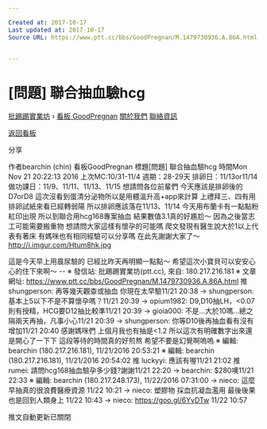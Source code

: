 ```yaml
---

Created at: 2017-10-17
Last updated at: 2017-10-17
Source URL: https://www.ptt.cc/bbs/GoodPregnan/M.1479730936.A.86A.html


---
```


# [問題] 聯合抽血驗hcg


[批踢踢實業坊](https://www.ptt.cc/) › [看板 GoodPregnan](https://www.ptt.cc/bbs/GoodPregnan/index.html) [關於我們](https://www.ptt.cc/about.html) [聯絡資訊](https://www.ptt.cc/contact.html)

[返回看板](https://www.ptt.cc/bbs/GoodPregnan/index.html)

分享

作者bearchin (chin)
看板GoodPregnan
標題\[問題\] 聯合抽血驗hcg
時間Mon Nov 21 20:22:13 2016
上次MC:10/31-11/4 週期：28-29天 排卵日：11/13or11/14 做功課日：11/9、11/11、11/13、11/15 想請問各位前輩們 今天應該是排卵後的D7orD8 這次沒看到蛋清分泌物所以是用體溫升高+app來計算 上禮拜三、四有用排卵試紙來看已經轉弱陽 所以排卵應該落在11/13、11/14 今天用布蘭卡有一點點粉紅印出現 所以到聯合用hcg168專案抽血 結果數值3.1真的好尷尬～ 因為之後當志工可能需要搬重物 想請問大家這樣有懷孕的可能嗎 爬文發現有醫生說大於1以上代表有著床 有媽咪也有相同經驗可以分享嗎 在此先謝謝大家了～ <http://i.imgur.com/Htum8hk.jpg>

這是今天早上用晨尿驗的 已經比昨天再明顯一點點～ 希望這次小寶貝可以安安心心的住下來啊～ -- ※ 發信站: 批踢踢實業坊(ptt.cc), 來自: 180.217.216.181 ※ 文章網址: <https://www.ptt.cc/bbs/GoodPregnan/M.1479730936.A.86A.html>
推 shungperson: 再等幾天觀查或抽血 你現在太早驗11/21 20:38
→ shungperson: 基本上5以下不是不算懷孕嗎？11/21 20:39
→ opium1982: D9,D10抽LH，<0.07則有授精，HCG要D12抽比較準11/21 20:39
→ gioia000: 不是…大於10嗎…總之隔兩天再抽，凡事小心11/21 20:39
→ shungperson: 你等D10後再抽血看有沒有增加11/21 20:40
感謝媽咪們 上個月我也有抽是<1.2 所以這次有明確數字出來還是開心了一下下 這段等待的時間真的好煎熬 希望不要是幻覺啊嗚嗚 ※ 編輯: bearchin (180.217.216.181), 11/21/2016 20:53:21 ※ 編輯: bearchin (180.217.216.181), 11/21/2016 20:54:02
推 luckyyi: 應該有喔11/21 21:02
推 rumei: 請問hcg168抽血驗孕多少錢?謝謝11/21 22:20
→ bearchin: $280噢11/21 22:33
※ 編輯: bearchin (180.217.248.173), 11/22/2016 07:31:00
→ nieco: 這麼早抽真的很浪費醫療資源 11/22 10:21
→ nieco: 塑膠物 採血抗凝血濫用 最後後果也是回到人類身上 11/22 10:43
→ nieco: <https://goo.gl/6YvDTw> 11/22 10:57

推文自動更新已關閉

